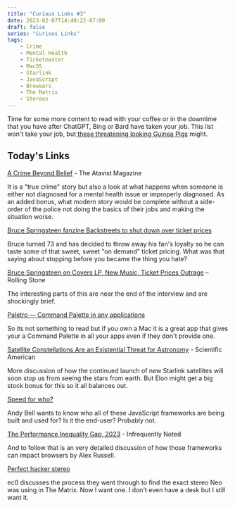 ```yaml
---
title: "Curious Links #3"
date: 2023-02-07T14:40:22-07:00
draft: false
series: "Curious Links"
tags:
    - Crime
    - Mental Health
    - Ticketmaster
    - MacOS
    - Starlink
    - JavaScript
    - Browsers
    - The Matrix
    - Stereos
---
```


Time for some more content to read with your coffee or in the downtime that you have after ChatGPT, Bing or Bard have taken your job. This list won't take your job, but[ these threatening looking Guinea Pigs](https://elk.zone/mastodon.lol/@studiofox/109824276866677476) might. 

## Today's Links

[A Crime Beyond Belief](https://magazine.atavist.com/a-crime-beyond-belief-vallejo-kidnapping-gone-girl-hoax/) - The Atavist Magazine

It is a "true crime" story but also a look at what happens when someone is either not diagnosed for a mental health issue or improperly diagnosed. As an added bonus, what modern story would be complete without a side-order of the police not doing the basics of their jobs and making the situation worse. 

[Bruce Springsteen fanzine Backstreets to shut down over ticket prices](https://www.theguardian.com/music/2023/feb/05/bruce-springsteen-fanzine-backstreets-shuts-down-ticket-prices)

Bruce turned 73 and has decided to throw away his fan's loyalty so he can taste some of that sweet, sweet "on demand" ticket pricing. What was that saying about stopping before you became the thing you hate?

[Bruce Springsteen on Covers LP, New Music, Ticket Prices Outrage](https://www.rollingstone.com/music/music-features/bruce-springsteen-covers-lp-fan-outrage-ticket-prices-1234632658/) – Rolling Stone

The interesting parts of this are near the end of the interview and are shockingly brief. 

[Paletro — Command Palette in any applications](https://appmakes.io/paletro)

So its not something to read but if you own a Mac it is a great app that gives your a Command Palette in all your apps even if they don't provide one. 

[Satellite Constellations Are an Existential Threat for Astronomy](https://www.scientificamerican.com/article/satellite-constellations-are-an-existential-threat-for-astronomy/) - Scientific American

More discussion of how the continued launch of new Starlink satellites will soon stop us from seeing the stars from earth. But Elon might get a big stock bonus for this so it all balances out.

[Speed for who?](https://andy-bell.co.uk/speed-for-who/)

Andy Bell wants to know who all of these JavaScript frameworks are being built and used for? Is it the end-user? Probably not.

[The Performance Inequality Gap, 2023](https://infrequently.org/2022/12/performance-baseline-2023/) - Infrequently Noted

And to follow that is an very detailed discussion of how those frameworks can impact browsers by Alex Russell.

[Perfect hacker stereo](https://spooky.computer/post/the-perfect-hacker-2000s-hifi/)

ec0 discusses the process they went through to find the exact stereo Neo was using in The Matrix. Now I want one. I don't even have a desk but I still want it.

